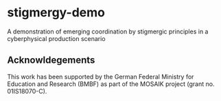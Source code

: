# stigmergy-demo
A demonstration of emerging coordination by stigmergic principles in a cyberphysical production scenario

## Acknowldegements

This work has been supported by the German Federal Ministry for Education and Research (BMBF) as part of the MOSAIK project (grant no. 01IS18070-C).

